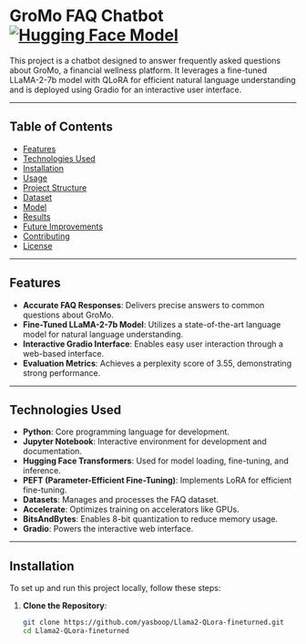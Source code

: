 # GroMo FAQ Chatbot [![Hugging Face Model](https://img.shields.io/badge/%F0%9F%A4%97%20Hugging%20Face-Model-blue)](https://huggingface.co/Yashverms/gromo-llama2-faq-model)

This project is a chatbot designed to answer frequently asked questions about GroMo, a financial wellness platform. It leverages a fine-tuned LLaMA-2-7b model with QLoRA for efficient natural language understanding and is deployed using Gradio for an interactive user interface.

---

## Table of Contents

- [Features](#features)
- [Technologies Used](#technologies-used)
- [Installation](#installation)
- [Usage](#usage)
- [Project Structure](#project-structure)
- [Dataset](#dataset)
- [Model](#model)
- [Results](#results)
- [Future Improvements](#future-improvements)
- [Contributing](#contributing)
- [License](#license)

---

## Features

- **Accurate FAQ Responses**: Delivers precise answers to common questions about GroMo.
- **Fine-Tuned LLaMA-2-7b Model**: Utilizes a state-of-the-art language model for natural language understanding.
- **Interactive Gradio Interface**: Enables easy user interaction through a web-based interface.
- **Evaluation Metrics**: Achieves a perplexity score of 3.55, demonstrating strong performance.

---

## Technologies Used

- **Python**: Core programming language for development.
- **Jupyter Notebook**: Interactive environment for development and documentation.
- **Hugging Face Transformers**: Used for model loading, fine-tuning, and inference.
- **PEFT (Parameter-Efficient Fine-Tuning)**: Implements LoRA for efficient fine-tuning.
- **Datasets**: Manages and processes the FAQ dataset.
- **Accelerate**: Optimizes training on accelerators like GPUs.
- **BitsAndBytes**: Enables 8-bit quantization to reduce memory usage.
- **Gradio**: Powers the interactive web interface.

---

## Installation

To set up and run this project locally, follow these steps:

1. **Clone the Repository**:
   ```bash
   git clone https://github.com/yasboop/Llama2-QLora-fineturned.git
   cd Llama2-QLora-fineturned
